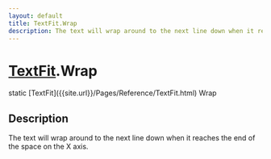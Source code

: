 ```yaml
---
layout: default
title: TextFit.Wrap
description: The text will wrap around to the next line down when it reaches the end of the space on the X axis.
---
```

# [TextFit]({{site.url}}/Pages/Reference/TextFit.html).Wrap

<div class='signature' markdown='1'>
static [TextFit]({{site.url}}/Pages/Reference/TextFit.html) Wrap
</div>

## Description
The text will wrap around to the next line down when it
reaches the end of the space on the X axis.

